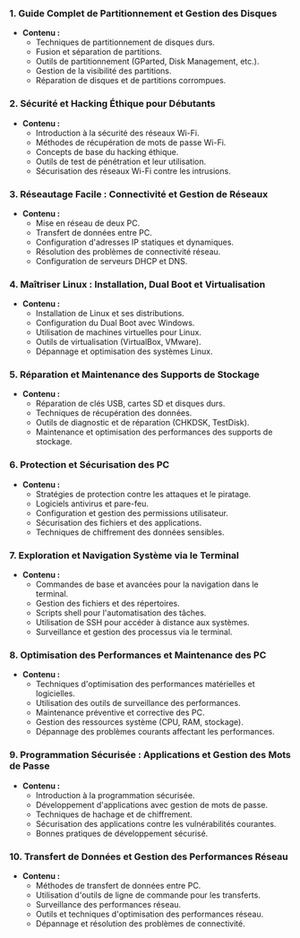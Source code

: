 
### 1. **Guide Complet de Partitionnement et Gestion des Disques**
- **Contenu :**
  - Techniques de partitionnement de disques durs.
  - Fusion et séparation de partitions.
  - Outils de partitionnement (GParted, Disk Management, etc.).
  - Gestion de la visibilité des partitions.
  - Réparation de disques et de partitions corrompues.

### 2. **Sécurité et Hacking Éthique pour Débutants**
- **Contenu :**
  - Introduction à la sécurité des réseaux Wi-Fi.
  - Méthodes de récupération de mots de passe Wi-Fi.
  - Concepts de base du hacking éthique.
  - Outils de test de pénétration et leur utilisation.
  - Sécurisation des réseaux Wi-Fi contre les intrusions.

### 3. **Réseautage Facile : Connectivité et Gestion de Réseaux**
- **Contenu :**
  - Mise en réseau de deux PC.
  - Transfert de données entre PC.
  - Configuration d'adresses IP statiques et dynamiques.
  - Résolution des problèmes de connectivité réseau.
  - Configuration de serveurs DHCP et DNS.

### 4. **Maîtriser Linux : Installation, Dual Boot et Virtualisation**
- **Contenu :**
  - Installation de Linux et ses distributions.
  - Configuration du Dual Boot avec Windows.
  - Utilisation de machines virtuelles pour Linux.
  - Outils de virtualisation (VirtualBox, VMware).
  - Dépannage et optimisation des systèmes Linux.

### 5. **Réparation et Maintenance des Supports de Stockage**
- **Contenu :**
  - Réparation de clés USB, cartes SD et disques durs.
  - Techniques de récupération des données.
  - Outils de diagnostic et de réparation (CHKDSK, TestDisk).
  - Maintenance et optimisation des performances des supports de stockage.

### 6. **Protection et Sécurisation des PC**
- **Contenu :**
  - Stratégies de protection contre les attaques et le piratage.
  - Logiciels antivirus et pare-feu.
  - Configuration et gestion des permissions utilisateur.
  - Sécurisation des fichiers et des applications.
  - Techniques de chiffrement des données sensibles.

### 7. **Exploration et Navigation Système via le Terminal**
- **Contenu :**
  - Commandes de base et avancées pour la navigation dans le terminal.
  - Gestion des fichiers et des répertoires.
  - Scripts shell pour l'automatisation des tâches.
  - Utilisation de SSH pour accéder à distance aux systèmes.
  - Surveillance et gestion des processus via le terminal.

### 8. **Optimisation des Performances et Maintenance des PC**
- **Contenu :**
  - Techniques d'optimisation des performances matérielles et logicielles.
  - Utilisation des outils de surveillance des performances.
  - Maintenance préventive et corrective des PC.
  - Gestion des ressources système (CPU, RAM, stockage).
  - Dépannage des problèmes courants affectant les performances.

### 9. **Programmation Sécurisée : Applications et Gestion des Mots de Passe**
- **Contenu :**
  - Introduction à la programmation sécurisée.
  - Développement d'applications avec gestion de mots de passe.
  - Techniques de hachage et de chiffrement.
  - Sécurisation des applications contre les vulnérabilités courantes.
  - Bonnes pratiques de développement sécurisé.

### 10. **Transfert de Données et Gestion des Performances Réseau**
- **Contenu :**
  - Méthodes de transfert de données entre PC.
  - Utilisation d'outils de ligne de commande pour les transferts.
  - Surveillance des performances réseau.
  - Outils et techniques d'optimisation des performances réseau.
  - Dépannage et résolution des problèmes de connectivité.

